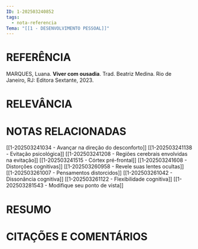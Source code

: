 ```yaml
---
ID: 1-202503240852
tags:
  - nota-referencia
Tema: "[[1 - DESENVOLVIMENTO PESSOAL]]"
---
```

# REFERÊNCIA

MARQUES, Luana. **Viver com ousadia**. Trad. Beatriz Medina. Rio de Janeiro, RJ: Editora Sextante, 2023.
# RELEVÂNCIA

# NOTAS RELACIONADAS

[[1-202503241034 - Avançar na direção do desconforto]]
[[1-202503241138 - Evitação psicológica]]
[[1-202503241208 - Regiões cerebrais envolvidas na evitação]]
[[1-202503241515 - Córtex pré-frontal]]
[[1-202503241608 - Distorções cognitivas]]
[[1-202503260958 - Revele suas lentes ocultas]]
[[1-202503261007 - Pensamentos distorcidos]]
[[1-202503261042 - Dissonância cognitiva]]
[[1-202503261122 - Flexibilidade cognitiva]]
[[1-202503281543 - Modifique seu ponto de vista]]
# RESUMO

# CITAÇÕES E COMENTÁRIOS
